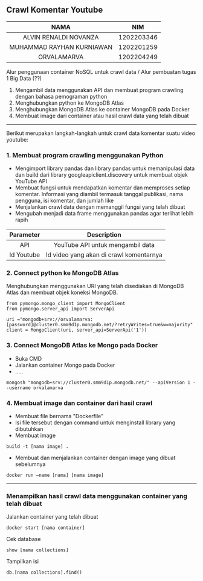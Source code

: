 ## Crawl Komentar Youtube ##

|NAMA                            | NIM       |
|:---:|:---:|
|ALVIN RENALDI NOVANZA           | 1202203346|
|MUHAMMAD RAYHAN KURNIAWAN       | 1202201259|
|ORVALAMARVA                     | 1202204249|

Alur penggunaan container NoSQL untuk crawl data / Alur pembuatan tugas 1 Big Data (??)
1. Mengambil data menggunakan API dan membuat program crawling dengan bahasa pemograman python
2. Menghubungkan python ke MongoDB Atlas
3. Menghubungkan MongoDB Atlas ke container MongoDB pada Docker
4. Membuat image dari container atau hasil crawl data yang telah dibuat
---
Berikut merupakan langkah-langkah untuk crawl data komentar suatu video youtube:

### 1. Membuat program crawling menggunakan Python ###
- Mengimport library pandas dan  library pandas untuk memanipulasi data dan build dari library googleapiclient.discovery untuk membuat objek YouTube API
- Membuat fungsi untuk mendapatkan komentar dan memproses setiap komentar. Informasi yang diambil termasuk tanggal publikasi, nama pengguna, isi komentar, dan jumlah like
- Menjalankan crawl data dengan memanggil fungsi yang telah dibuat
- Mengubah menjadi data frame menggunakan pandas agar terlihat lebih rapih
 
|Parameter       | Description
|:---:|:---:|
|API             | YouTube API untuk mengambil data
|Id Youtube      | Id video yang akan di crawl komentarnya
 

### 2. Connect python ke MongoDB Atlas ###
Menghubungkan menggunakan URI yang telah disediakan di MongoDB Atlas dan membuat objek koneksi MongoDB.
```
from pymongo.mongo_client import MongoClient
from pymongo.server_api import ServerApi

uri ="mongodb+srv://orvalamarva:[password]@cluster0.smm9d1p.mongodb.net/?retryWrites=true&w=majority"
client = MongoClient(uri, server_api=ServerApi('1'))
```

### 3. Connect MongoDB Atlas ke Mongo pada Docker ###
- Buka CMD
- Jalankan container Mongo pada Docker
- .....
```
mongosh "mongodb+srv://cluster0.smm9d1p.mongodb.net/" --apiVersion 1 --username orvalamarva
```

### 4. Membuat image dan container dari hasil crawl ###
- Membuat file bernama "Dockerfile"
- Isi file tersebut dengan command untuk menginstall library yang dibutuhkan
- Membuat image 
```
build -t [nama image] .
```
- Membuat dan menjalankan container dengan image yang dibuat sebelumnya
```
docker run —name [nama] [nama image]
```
---
### Menampilkan hasil crawl data menggunakan container yang telah dibuat ###
Jalankan container yang telah dibuat
```
docker start [nama container]
```
Cek database
```
show [nama collections]
```
Tampilkan isi
```
db.[nama collections].find()
```

